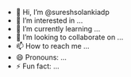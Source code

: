 - 👋 Hi, I’m @sureshsolankiadp
- 👀 I’m interested in ...
- 🌱 I’m currently learning ...
- 💞️ I’m looking to collaborate on ...
- 📫 How to reach me ...
- 😄 Pronouns: ...
- ⚡ Fun fact: ...

<!---
sureshsolankiadp/sureshsolankiadp is a ✨ special ✨ repository because its `README.md` (this file) appears on your GitHub profile.
You can click the Preview link to take a look at your changes.
--->
